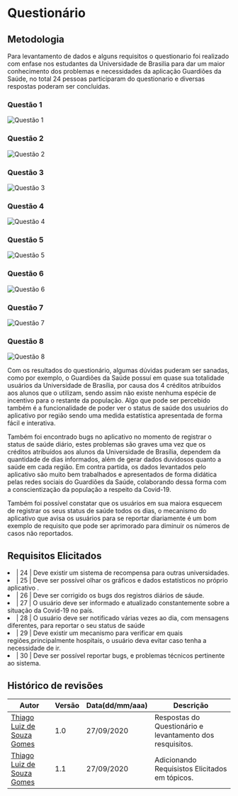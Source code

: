 # Questionário

## Metodologia

Para levantamento de dados e alguns requisitos o questionario foi realizado com enfase nos estudantes da Universidade de Brasilia para dar um maior conhecimento dos problemas e necessidades da aplicação Guardiões da Saúde, no total 24 pessoas participaram do questionario e diversas respostas poderam ser concluidas.

### Questão 1

![Questão 1](https://i.imgur.com/SsoYobt.png)

### Questão 2

![Questão 2](https://i.imgur.com/a5yK0cH.png)

### Questão 3

![Questão 3](https://i.imgur.com/mV1hD5s.png)

### Questão 4

![Questão 4](https://i.imgur.com/3yQdJa7.png)

### Questão 5

![Questão 5](https://i.imgur.com/w7W2pTJ.png)

### Questão 6

![Questão 6](https://i.imgur.com/4HTAbq1.png)

### Questão 7

![Questão 7](https://i.imgur.com/XciAraM.png)

### Questão 8

![Questão 8](https://i.imgur.com/NQzp3qj.png)


Com os resultados do questionário, algumas dúvidas puderam ser sanadas, como por exemplo, o Guardiões da Saúde possuí em quase sua totalidade usuários da Universidade de Brasília, por causa dos 4 créditos atribuídos aos alunos que o utilizam, sendo assim não existe nenhuma espécie de incentivo para o restante da população. Algo que pode ser percebido também é a funcionalidade de poder ver o status de saúde dos usuários do aplicativo por região sendo uma medida estatística apresentada de forma fácil e interativa.

Também foi encontrado bugs no aplicativo no momento de registrar o status de saúde diário, estes problemas são graves uma vez que os créditos atribuídos aos alunos da Universidade de Brasília, dependem da quantidade de dias informados, além de gerar dados duvidosos quanto a saúde em cada região. Em contra partida, os dados levantados pelo aplicativo são muito bem trabalhados e apresentados de forma didática pelas redes sociais do Guardiões da Saúde, colaborando dessa forma com a conscientização da população a respeito da Covid-19. 

Também foi possível constatar que os usuários em sua maiora esquecem de registrar os seus status de saúde todos os dias, o mecanismo do aplicativo que avisa os usuários para se reportar diariamente é um bom exemplo de requisito que pode ser aprimorado para diminuir os números de casos não reportados.

## Requisitos Elicitados
<li>| 24 | Deve existir um sistema de recompensa para outras universidades. </li>
<li>| 25 | Deve ser possível olhar os gráficos e dados estatísticos no próprio aplicativo . </li>
<li>| 26 | Deve ser corrigido os bugs dos registros diários de sáude. </li>
<li>| 27 | O usuário deve ser informado e atualizado constantemente sobre a situação da Covid-19 no país. </li>
<li>| 28 | O usuário deve ser notificado várias vezes ao dia, com mensagens diferentes, para reportar o seu status de saúde </li>
<li>| 29 | Deve existir um mecanismo para verificar em quais regiões,principalmente hospitais, o usuário deva evitar caso tenha a necessidade de ir. </li>
<li>| 30 | Deve ser possível reportar bugs, e problemas técnicos pertinente ao sistema. </li>

## **Histórico de revisões**
Autor | Versão | Data(dd/mm/aaa) | Descrição 
---- | ----------- | ------ | ---------
[Thiago Luiz de Souza Gomes](https://github.com/thiagomesUNB) | 1.0 | 27/09/2020 | Respostas do Questionário e levantamento dos resquisitos.
[Thiago Luiz de Souza Gomes](https://github.com/thiagomesUNB) | 1.1 | 27/09/2020 | Adicionando Requisistos Elicitados em tópicos.



